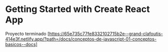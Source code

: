# Getting Started with Create React App

Proyecto terminado
[https://65e735c77fe8332102715b2e--grand-clafoutis-414e3f.netlify.app/?path=/docs/conceptos-de-javascript-01-conceptos-basicos--docs]
